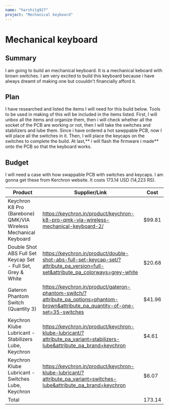 ```yaml
---
name: "harshitg927"
project: "Mechanical keyboard"
---
```


# Mechanical keyboard

## Summary

I am going to build an mechanical keyboard. It is a mechanical keboard with brown switches. I am very excited to build this keyboard because i have always dreamt of making one but couuldn't financially afford it.

## Plan

I have researched and listed the items I will need for this build below. Tools to be used in making of this will be included in the items listed. First, I will unbox all the items and organize them, then i will check whether all the socket of the PCB are working or not, then I will take the switches and stabilizers and lube them. Since i have ordered a hot sawppable PCB, now I will place all the switches in it. Then, I will place the keycaps on the switches to complete the build. At last,** i will flash the firmware i made** onto the PCB so that the keyboard works.

## Budget

I will need a case with how swappable PCB with switches and keycaps. I am gonna get these from Kerchron website. It costs 173.14 USD (14,223 RS). 

| Product                                                         | Supplier/Link                                                                                                                       | Cost   |
| --------------------------------------------------------------- | ----------------------------------------------------------------------------------------------------------------------------------- | ------ |
| Keychron K8 Pro (Barebone) QMK/VIA Wireless Mechanical Keyboard | https://keychron.in/product/keychron-k8-pro-qmk-via-wireless-mechanical-keyboard-2/                                                 | $99.81 |
| Double Shot ABS Full Set Keycap Set - Full Set, Grey & White    | https://keychron.in/product/double-shot-abs-full-set-keycap-set/?attribute_pa_version=full-set&attribute_pa_colorways=grey-white    | $20.68 |
| Gateron Phantom Switch (Quantity 3)                             | https://keychron.in/product/gateron-phantom-switch/?attribute_pa_options=phantom-brown&attribute_pa_quantity-of-one-set=35-switches | $41.96 |
| Keychron Klube Lubricant - Stabilizers Lube, Keychron           | https://keychron.in/product/keychron-klube-lubricant/?attribute_pa_variant=stabilizers-lube&attribute_pa_brand=keychron             | $4.61  |
| Keychron Klube Lubricant - Switches Lube, Keychron              | https://keychron.in/product/keychron-klube-lubricant/?attribute_pa_variant=switches-lube&attribute_pa_brand=keychron                | $6.07  |
| Total                                                           |                                                                                                                                     | 173.14 |
